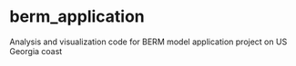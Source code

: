 # berm_application
Analysis and visualization code for BERM model application project on US Georgia coast
